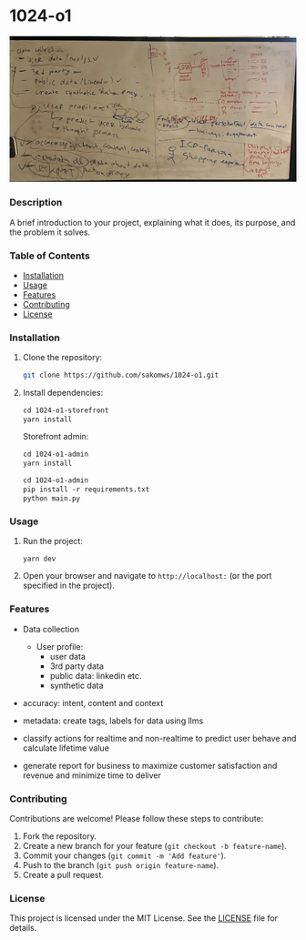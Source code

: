 # 1024-o1

![Architecture](images/architecture.jpg)

### Description
A brief introduction to your project, explaining what it does, its purpose, and the problem it solves.

### Table of Contents
- [Installation](#installation)
- [Usage](#usage)
- [Features](#features)
- [Contributing](#contributing)
- [License](#license)

### Installation

1. Clone the repository:

    ```bash
    git clone https://github.com/sakomws/1024-o1.git
    ```

3. Install dependencies:

    ```
    cd 1024-o1-storefront
    yarn install
    ```
    
    Storefront admin:
    ```
    cd 1024-o1-admin
    yarn install
    ```

    ```
    cd 1024-o1-admin
    pip install -r requirements.txt
    python main.py
    ```


### Usage

1. Run the project:

    ```
    yarn dev
    ```

2. Open your browser and navigate to `http://localhost:` (or the port specified in the project).

### Features
- Data collection
  - User profile:
    - user data
    - 3rd party data
    - public data: linkedin etc.
    - synthetic data
    
- accuracy: intent, content and context
- metadata: create tags, labels for data using llms
- classify actions for realtime and non-realtime to predict user behave and calculate lifetime value
- generate report for business to maximize customer satisfaction and revenue and minimize time to deliver

### Contributing

Contributions are welcome! Please follow these steps to contribute:

1. Fork the repository.
2. Create a new branch for your feature (`git checkout -b feature-name`).
3. Commit your changes (`git commit -m 'Add feature'`).
4. Push to the branch (`git push origin feature-name`).
5. Create a pull request.

### License

This project is licensed under the MIT License. See the [LICENSE](LICENSE) file for details.
